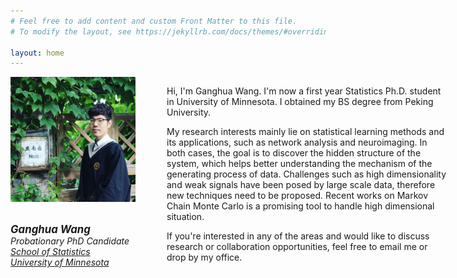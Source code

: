 ```yaml
---
# Feel free to add content and custom Front Matter to this file.
# To modify the layout, see https://jekyllrb.com/docs/themes/#overriding-theme-defaults

layout: home
---
```


<style type="text/css">
#wrap {
   width:700px;
   margin:0 auto;
}
#left_col {
   float:left;
   width:250px;
}
#right_col {
   float:right;
   width:450px;
}
</style> 


<div id="wrap">	
  <div id="left_col">	
    <img  class="img-circle avatar" alt="Ganghua Wang" src="assets/img/profile.jpg" width="200"> 
    <p class='info'><br /> 
    <big><i><b>Ganghua Wang</b></i></big><br /> 
    <i>Probationary PhD Candidate</i><br /> 
    <a href="https://cla.umn.edu/statistics" target="_blank"><i>School of Statistics</i></a><br /> 
      <a href="https://twin-cities.umn.edu" target="_blank"><i>University of Minnesota</i></a></p>
  </div>	
  <div id="right_col">	
    <p class="lead">
      Hi, I'm Ganghua Wang. I'm now a first year Statistics Ph.D. student in University of Minnesota. I obtained my BS degree from Peking University.</p> <p class="research"> My research interests mainly lie on statistical learning methods and its applications, such as network analysis and neuroimaging. In both cases, the goal is to discover the hidden structure of the system, which helps better understanding the mechanism of the generating process of data. Challenges such as high dimensionality and weak signals have been posed by large scale data, therefore new techniques need to be proposed. Recent works on Markov Chain Monte Carlo is a promising tool to handle high dimensional situation.  </p>
    <p class="end"> If you're interested in any of the areas and would like to discuss research or collaboration opportunities, feel free to email me or drop by my office.</p>
  </div>
</div>





